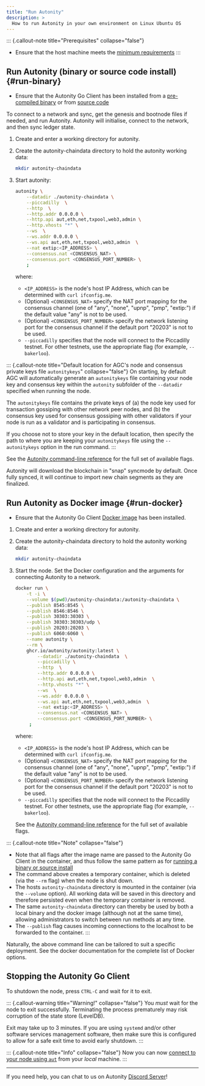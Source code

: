 ```yaml
---
title: "Run Autonity"
description: >
  How to run Autonity in your own environment on Linux Ubuntu OS
---
```


::: {.callout-note title="Prerequisites" collapse="false"}
- Ensure that the host machine meets the [minimum requirements](/node-operators/install-aut/#requirements)
:::

## Run Autonity (binary or source code install) {#run-binary}

- Ensure that the Autonity Go Client has been installed from a [pre-compiled binary](/node-operators/install-aut#install-binary) or from [source code](/node-operators/install-aut#install-source)

To connect to a network and sync, get the genesis and bootnode files if needed, and run Autonity. Autonity will initialise, connect to the network, and then sync ledger state.

1. Create and enter a working directory for autonity.

2. Create the autonity-chaindata directory to hold the autonity working data:

	```bash
    mkdir autonity-chaindata
    ```

3. Start autonity:

    ``` bash
    autonity \
        --datadir ./autonity-chaindata \
        --piccadilly  \
        --http  \
        --http.addr 0.0.0.0 \
        --http.api aut,eth,net,txpool,web3,admin \
        --http.vhosts "*" \
        --ws  \
        --ws.addr 0.0.0.0 \
        --ws.api aut,eth,net,txpool,web3,admin  \
        --nat extip:<IP_ADDRESS> \
        --consensus.nat <CONSENSUS_NAT> \
        --consensus.port <CONSENSUS_PORT_NUMBER> \
        ;
    ```

   where:

   - `<IP_ADDRESS>` is the node's host IP Address, which can be determined with `curl ifconfig.me`.
   - (Optional) `<CONSENSUS_NAT>` specify the NAT port mapping for the consensus channel (one of "any", "none", "upnp", "pmp", "extip:<IP>") if the default value "any" is not to be used.
   - (Optional) `<CONSENSUS_PORT_NUMBER>` specify the network listening port for the consensus channel if the default port "20203" is not to be used.
   - `--piccadilly` specifies that the node will connect to the Piccadilly testnet.  For other testnets, use the appropriate flag (for example, `--bakerloo`).

::: {.callout-note title="Default location for AGC's node and consensus private keys file  `autonitykeys`" collapse="false"}
On starting, by default AGC will automatically generate an `autonitykeys` file containing your node key and consensus key within the `autonity` subfolder of the `--datadir` specified when running the node.

The `autonitykeys` file contains the private keys of (a) the node key used for transaction gossiping with other network peer nodes, and (b) the consensus key used for consensus gossiping with other validators if your node is run as a validator and is participating in consensus.

If you choose not to store your key in the default location, then specify the path to where you are keeping your `autonitykeys` file using the `--autonitykeys` option in the run command.
:::

See the [Autonity command-line reference](/reference/cli) for the full set of available flags.

Autonity will download the blockchain in "snap" syncmode by default.  Once fully synced, it will continue to import new chain segments as they are finalized.

## Run Autonity as Docker image {#run-docker}

- Ensure that the Autonity Go Client [Docker image](/node-operators/install-aut#install-docker) has been installed.

1. Create and enter a working directory for autonity.

2. Create the autonity-chaindata directory to hold the autonity working data:

	```bash
    mkdir autonity-chaindata
    ```
3. Start the node. Set the Docker configuration and the arguments for connecting Autonity to a network.

   ```bash
   docker run \
       -t -i \
       --volume $(pwd)/autonity-chaindata:/autonity-chaindata \
       --publish 8545:8545 \
       --publish 8546:8546 \
       --publish 30303:30303 \
       --publish 30303:30303/udp \
       --publish 20203:20203 \
       --publish 6060:6060 \
       --name autonity \
       --rm \
       ghcr.io/autonity/autonity:latest \
           --datadir ./autonity-chaindata  \
           --piccadilly \
           --http  \
           --http.addr 0.0.0.0 \
           --http.api aut,eth,net,txpool,web3,admin  \
           --http.vhosts "*" \
           --ws  \
           --ws.addr 0.0.0.0 \
           --ws.api aut,eth,net,txpool,web3,admin  \
           --nat extip:<IP_ADDRESS> \
           --consensus.nat <CONSENSUS_NAT> \
           --consensus.port <CONSENSUS_PORT_NUMBER> \
        ;
   ```

   where:
   
   - `<IP_ADDRESS>` is the node's host IP Address, which can be determined with `curl ifconfig.me`.
   - (Optional) `<CONSENSUS_NAT>` specify the NAT port mapping for the consensus channel (one of "any", "none", "upnp", "pmp", "extip:<IP>") if the default value "any" is not to be used.
   - (Optional) `<CONSENSUS_PORT_NUMBER>` specify the network listening port for the consensus channel if the default port "20203" is not to be used.
   - `--piccadilly` specifies that the node will connect to the Piccadilly testnet.  For other testnets, use the appropriate flag (for example, `--bakerloo`).

   See the [Autonity command-line reference](/reference/cli) for the full set of available flags.

::: {.callout-note title="Note" collapse="false"}
- Note that all flags after the image name are passed to the Autonity Go Client in the container, and thus follow the same pattern as for [running a binary or source install](#run-binary)
- The command above creates a temporary container, which is deleted (via the `--rm` flag) when the node is shut down.
- The hosts `autonity-chaindata` directory is mounted in the container (via the `--volume` option).  All working data will be saved in this directory and therefore persisted even when the temporary container is removed.
- The same `autonity-chaindata` directory can thereby be used by both a local binary and the docker image (although not at the same time), allowing administrators to switch between run methods at any time.
- The `--publish` flag causes incoming connections to the localhost to be forwarded to the container.
:::

Naturally, the above command line can be tailored to suit a specific deployment. See the docker documentation for the complete list of Docker options.

## Stopping the Autonity Go Client

To shutdown the node, press `CTRL-C` and wait for it to exit.

::: {.callout-warning title="Warning!" collapse="false"}
You *must* wait for the node to exit successfully.  Terminating the process prematurely may risk corruption of the state store (LevelDB).

Exit may take up to 3 minutes. If you are using `systemd` and/or other software services management software, then make sure this is configured to allow for a safe exit time to avoid early shutdown.
:::


::: {.callout-note title="Info" collapse="false"}
Now you can now [connect to your node using `aut`](/node-operators/connect/) from your _local_ machine.
:::

------------------------------------------------

If you need help, you can chat to us on Autonity [Discord Server](https://discord.gg/autonity)!
